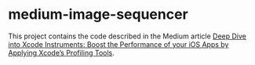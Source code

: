 # medium-image-sequencer

This project contains the code described in the Medium article [Deep Dive into Xcode Instruments: Boost the Performance of your iOS Apps by Applying Xcode’s Profiling Tools](https://www.medium.com).

